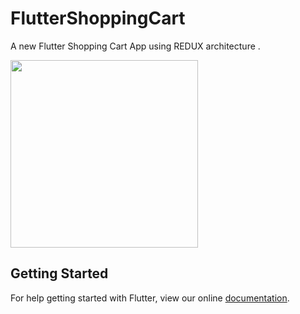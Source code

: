 # FlutterShoppingCart

A new Flutter Shopping Cart App using REDUX architecture .

<img src="https://i.imgur.com/mOgaEzv.gifv" height="300em"/>

## Getting Started

For help getting started with Flutter, view our online
[documentation](https://flutter.io/).
